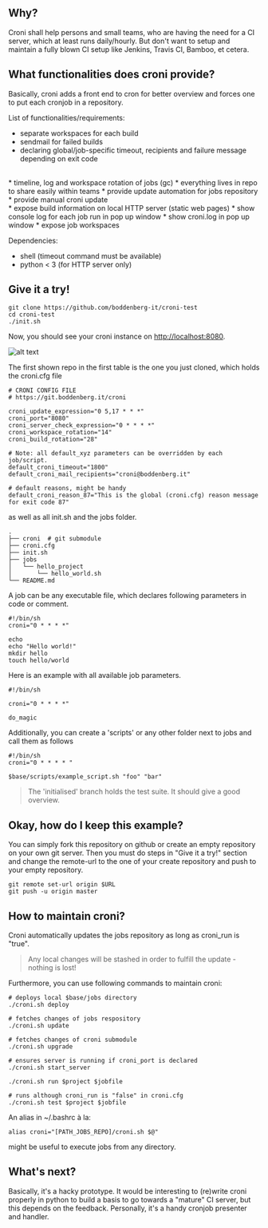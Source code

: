 ## Why?

Croni shall help persons and small teams, who are having the need for a CI server, which at least runs daily/hourly. But don't want to setup and maintain a fully blown CI setup like Jenkins, Travis CI, Bamboo, et cetera.


## What functionalities does croni provide?

Basically, croni adds a front end to cron for better overview and forces one to put each cronjob in a repository.

List of functionalities/requirements:

* separate workspaces for each build
* sendmail for failed builds
* declaring global/job-specific timeout, recipients and failure message depending on exit code
<br>
* timeline, log and workspace rotation of jobs (gc)
* everything lives in repo to share easily within teams
* provide update automation for jobs repository
* provide manual croni update
<br>
* expose build information on local HTTP server (static web pages)
* show console log for each job run in pop up window
* show croni.log in pop up window
* expose job workspaces

Dependencies:

* shell (timeout command must be available)
* python < 3 (for HTTP server only)


## Give it a try!
```
git clone https://github.com/boddenberg-it/croni-test
cd croni-test
./init.sh
```

Now, you should see your croni instance on [http://localhost:8080](http://localhost:8080).

![alt text](https://foobar/")

The first shown repo in the first table is the one you just cloned, which holds the croni.cfg file
```
# CRONI CONFIG FILE
# https://git.boddenberg.it/croni

croni_update_expression="0 5,17 * * *"
croni_port="8080"
croni_server_check_expression="0 * * * *"
croni_workspace_rotation="14"
croni_build_rotation="28"

# Note: all default_xyz parameters can be overridden by each job/script.
default_croni_timeout="1800"
default_croni_mail_recipients="croni@boddenberg.it"

# default reasons, might be handy
default_croni_reason_87="This is the global (croni.cfg) reason message for exit code 87"
```

as well as all init.sh and the jobs folder.
```
.
├── croni  # git submodule
├── croni.cfg
├── init.sh
├── jobs
│   └── hello_project
│       └── hello_world.sh
└── README.md
```


A job can be any executable file, which declares following parameters in code or comment.
```
#!/bin/sh
croni="0 * * * *"

echo
echo "Hello world!"
mkdir hello
touch hello/world
```

Here is an example with all available job parameters.

```
#!/bin/sh

croni="0 * * * *"

do_magic
```

Additionally, you can create a 'scripts' or any other folder next to jobs and call them as follows
```
#!/bin/sh
croni="0 * * * * "

$base/scripts/example_script.sh "foo" "bar"
```

> The 'initialised' branch holds the test suite. It should give a good overview.


## Okay, how do I keep this example?

You can simply fork this repository on github or create an empty repository on your own git server. Then you must do steps in "Give it a try!" section and change the remote-url to the one of your create repository and push to your empty repository.

```
git remote set-url origin $URL
git push -u origin master
```

## How to maintain croni?

Croni automatically updates the jobs repository as long as croni_run is "true".
> Any local changes will be stashed in order to fulfill the update - nothing is lost!


Furthermore, you can use following commands to maintain croni:
```
# deploys local $base/jobs directory
./croni.sh deploy

# fetches changes of jobs respository
./croni.sh update

# fetches changes of croni submodule
./croni.sh upgrade

# ensures server is running if croni_port is declared
./croni.sh start_server

./croni.sh run $project $jobfile

# runs although croni_run is "false" in croni.cfg
./croni.sh test $project $jobfile
```

An alias in ~/.bashrc à la:
```
alias croni="[PATH_JOBS_REPO]/croni.sh $@"
```
might be useful to execute jobs from any directory.


## What's next?

Basically, it's a hacky prototype. It would be interesting to (re)write croni properly in python to build a basis to go towards a "mature" CI server,
but this depends on the feedback. Personally, it's a handy cronjob presenter and handler.
